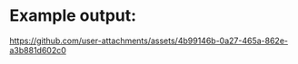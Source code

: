# Example output:

https://github.com/user-attachments/assets/4b99146b-0a27-465a-862e-a3b881d602c0

